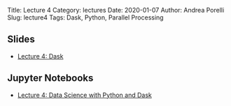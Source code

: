 Title: Lecture 4
Category: lectures
Date: 2020-01-07
Author: Andrea Porelli
Slug: lecture4
Tags: Dask, Python, Parallel Processing

## Slides

- [Lecture 4: Dask]({attach}presentation/lecture4.pdf) 

## Jupyter Notebooks

- [Lecture 4: Data Science with Python and Dask]({filename}notebook/lecture4.ipynb) 